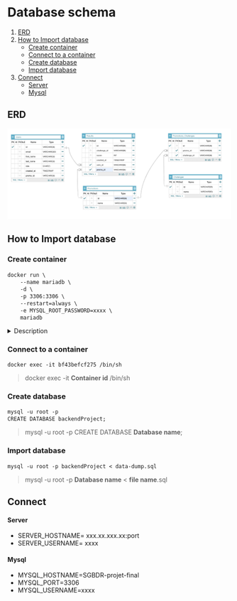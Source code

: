 # Database schema

1. [ERD](#ERD)
2. [How to Import database](#how-to-Import-database)
    - [Create container](#create-container)   
    - [Connect to a container](#connect-to-a-container)   
    - [Create database](#create-database)   
    - [Import database ](#import-database)   
3. [Connect](#connect)  
    - [Server](#server)   
    - [Mysql](#mysql)   


## ERD
![ERD](https://github.com/vincentli77/Projet-SGBDR/blob/main/backend/dbms/databaseSchema.png?raw=true)

## How to Import database
### Create container
```
docker run \
    --name mariadb \
    -d \
    -p 3306:3306 \
    --restart=always \
    -e MYSQL_ROOT_PASSWORD=xxxx \
    mariadb
```

<details><summary> Description
</summary>

- --name: Container name
- -d: Run container in background and print container ID
- -p: Publish a container's port(s) to the host
- --restart=always: Restart policy to apply when a container exits
- -e: Enviorment
-   MYSQL_ROOT_PASSWORD=xxxx // Set the password for the root user of mariadb
- mariadb: Image name
</details>

### Connect to a container

```
docker exec -it bf43befcf275 /bin/sh
```
 > docker exec -it **Container id** /bin/sh
### Create database
```
mysql -u root -p
CREATE DATABASE backendProject;
```
> mysql -u root -p
CREATE DATABASE **Database name**;
### Import database 
```
mysql -u root -p backendProject < data-dump.sql
```
> mysql -u root -p **Database name** < **file name**.sql

## Connect 

#### Server
- SERVER_HOSTNAME= xxx.xx.xxx.xx:port
- SERVER_USERNAME= xxxx
#### Mysql
- MYSQL_HOSTNAME=SGBDR-projet-final
- MYSQL_PORT=3306
- MYSQL_USERNAME=xxxx
